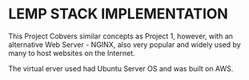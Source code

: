 # LEMP STACK IMPLEMENTATION

This Project Cobvers similar concepts as Project 1, however, with an alternative Web Server - NGINX, also very popular and widely used by many to host websites on the Internet.

The virtual erver used had Ubuntu Server OS and was built on AWS.

